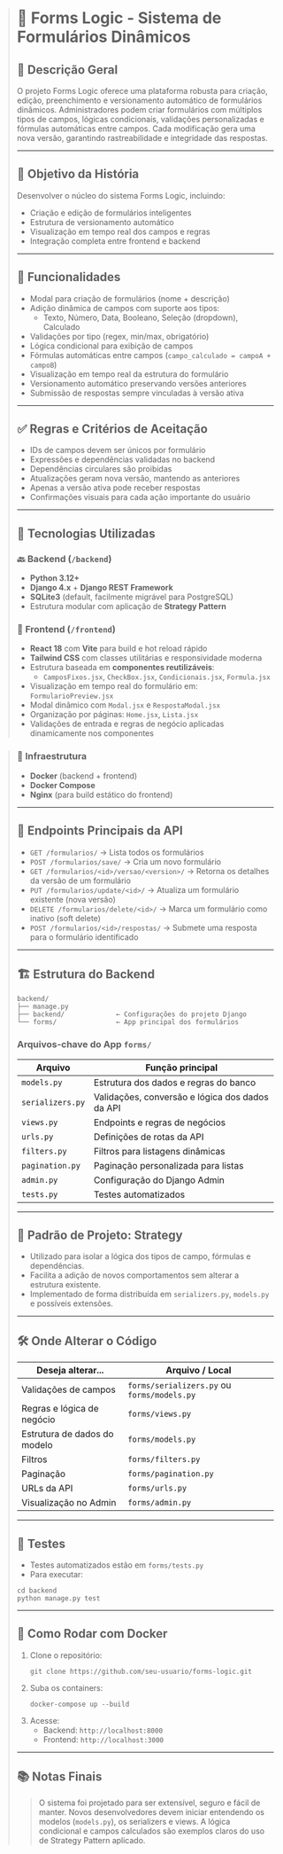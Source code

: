 > # 📄 Forms Logic - Sistema de Formulários Dinâmicos
>
> ## 📌 Descrição Geral
> O projeto Forms Logic oferece uma plataforma robusta para criação, edição, preenchimento e versionamento automático de formulários dinâmicos.
> Administradores podem criar formulários com múltiplos tipos de campos, lógicas condicionais, validações personalizadas e fórmulas automáticas entre campos.
> Cada modificação gera uma nova versão, garantindo rastreabilidade e integridade das respostas.
>
> ---
>
> ## 🎯 Objetivo da História
> Desenvolver o núcleo do sistema Forms Logic, incluindo:
> - Criação e edição de formulários inteligentes
> - Estrutura de versionamento automático
> - Visualização em tempo real dos campos e regras
> - Integração completa entre frontend e backend
>
> ---
>
> ## 🧩 Funcionalidades
> - Modal para criação de formulários (nome + descrição)
> - Adição dinâmica de campos com suporte aos tipos:
>   - Texto, Número, Data, Booleano, Seleção (dropdown), Calculado
> - Validações por tipo (regex, min/max, obrigatório)
> - Lógica condicional para exibição de campos
> - Fórmulas automáticas entre campos (`campo_calculado = campoA + campoB`)
> - Visualização em tempo real da estrutura do formulário
> - Versionamento automático preservando versões anteriores
> - Submissão de respostas sempre vinculadas à versão ativa
>
> ---
>
> ## ✅ Regras e Critérios de Aceitação
> - IDs de campos devem ser únicos por formulário
> - Expressões e dependências validadas no backend
> - Dependências circulares são proibidas
> - Atualizações geram nova versão, mantendo as anteriores
> - Apenas a versão ativa pode receber respostas
> - Confirmações visuais para cada ação importante do usuário
>
> ---
>
> ## 🚀 Tecnologias Utilizadas
>
> ### 🔙 Backend (`/backend`)
> - **Python 3.12+**
> - **Django 4.x** + **Django REST Framework**
> - **SQLite3** (default, facilmente migrável para PostgreSQL)
> - Estrutura modular com aplicação de **Strategy Pattern**
>
> ### 🎨 Frontend (`/frontend`)
> - **React 18** com **Vite** para build e hot reload rápido
> - **Tailwind CSS** com classes utilitárias e responsividade moderna
> - Estrutura baseada em **componentes reutilizáveis**:
>   - `CamposFixos.jsx`, `CheckBox.jsx`, `Condicionais.jsx`, `Formula.jsx`
> - Visualização em tempo real do formulário em: `FormularioPreview.jsx`
> - Modal dinâmico com `Modal.jsx` e `RespostaModal.jsx`
> - Organização por páginas: `Home.jsx`, `Lista.jsx`
> - Validações de entrada e regras de negócio aplicadas dinamicamente nos componentes

>
> ### 🐳 Infraestrutura
> - **Docker** (backend + frontend)
> - **Docker Compose**
> - **Nginx** (para build estático do frontend)
>
> ---
>
> ## 🔌 Endpoints Principais da API
> - `GET /formularios/` → Lista todos os formulários
> - `POST /formularios/save/` → Cria um novo formulário
> - `GET /formularios/<id>/versao/<version>/` → Retorna os detalhes da versão de um formulário
> - `PUT /formularios/update/<id>/` → Atualiza um formulário existente (nova versão)
> - `DELETE /formularios/delete/<id>/` → Marca um formulário como inativo (soft delete)
> - `POST /formularios/<id>/respostas/` → Submete uma resposta para o formulário identificado
>
> ---
>
> ## 🏗️ Estrutura do Backend
>
> ```
> backend/
> ├── manage.py
> ├── backend/             ← Configurações do projeto Django
> └── forms/               ← App principal dos formulários
> ```
>
> ### Arquivos-chave do App `forms/`
> | Arquivo                   | Função principal                                     |
> |--------------------------|------------------------------------------------------|
> | `models.py`              | Estrutura dos dados e regras do banco                |
> | `serializers.py`         | Validações, conversão e lógica dos dados da API      |
> | `views.py`               | Endpoints e regras de negócios                       |
> | `urls.py`                | Definições de rotas da API                           |
> | `filters.py`             | Filtros para listagens dinâmicas                     |
> | `pagination.py`          | Paginação personalizada para listas                  |
> | `admin.py`               | Configuração do Django Admin                         |
> | `tests.py`               | Testes automatizados                                 |
>
> ---
>
> ## 🧠 Padrão de Projeto: Strategy
> - Utilizado para isolar a lógica dos tipos de campo, fórmulas e dependências.
> - Facilita a adição de novos comportamentos sem alterar a estrutura existente.
> - Implementado de forma distribuída em `serializers.py`, `models.py` e possíveis extensões.
>
> ---
>
> ## 🛠️ Onde Alterar o Código
>
> | Deseja alterar...               | Arquivo / Local                            |
> |--------------------------------|---------------------------------------------|
> | Validações de campos           | `forms/serializers.py` ou `forms/models.py` |
> | Regras e lógica de negócio     | `forms/views.py`                            |
> | Estrutura de dados do modelo   | `forms/models.py`                           |
> | Filtros                        | `forms/filters.py`                          |
> | Paginação                      | `forms/pagination.py`                       |
> | URLs da API                    | `forms/urls.py`                             |
> | Visualização no Admin          | `forms/admin.py`                            |
>
> ---
>
> ## 🧪 Testes
> - Testes automatizados estão em `forms/tests.py`
> - Para executar:
>
> ```
> cd backend
> python manage.py test
> ```
>
> ---
>
> ## 🐳 Como Rodar com Docker
> 1. Clone o repositório:
>     ```
>     git clone https://github.com/seu-usuario/forms-logic.git
>     ```
> 2. Suba os containers:
>     ```
>     docker-compose up --build
>     ```
> 3. Acesse:
>     - Backend: `http://localhost:8000`
>     - Frontend: `http://localhost:3000`
>
> ---
>
> ## 📚 Notas Finais
> > O sistema foi projetado para ser extensível, seguro e fácil de manter.
> > Novos desenvolvedores devem iniciar entendendo os modelos (`models.py`), os serializers e views.
> > A lógica condicional e campos calculados são exemplos claros do uso de Strategy Pattern aplicado.
